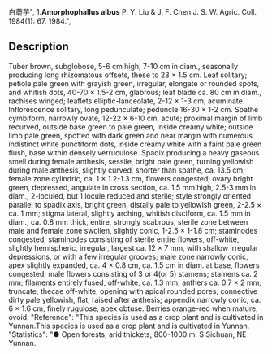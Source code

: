 白蘑芋",
1.**Amorphophallus albus** P. Y. Liu & J. F. Chen J. S. W. Agric. Coll. 1984(1): 67. 1984.",

## Description
Tuber brown, subglobose, 5-6 cm high, 7-10 cm in diam., seasonally producing long rhizomatous offsets, these to 23 × 1.5 cm. Leaf solitary; petiole pale green with grayish green, irregular, elongate or rounded spots, and whitish dots, 40-70 × 1.5-2 cm, glabrous; leaf blade ca. 80 cm in diam., rachises winged; leaflets elliptic-lanceolate, 2-12 × 1-3 cm, acuminate. Inflorescence solitary, long pedunculate; peduncle 16-30 × 1-2 cm. Spathe cymbiform, narrowly ovate, 12-22 × 6-10 cm, acute; proximal margin of limb recurved, outside base green to pale green, inside creamy white; outside limb pale green, spotted with dark green and near margin with numerous indistinct white punctiform dots, inside creamy white with a faint pale green flush, base within densely verruculose. Spadix producing a heavy gaseous smell during female anthesis, sessile, bright pale green, turning yellowish during male anthesis, slightly curved, shorter than spathe, ca. 13.5 cm; female zone cylindric, ca. 1 × 1.2-1.3 cm, flowers congested; ovary bright green, depressed, angulate in cross section, ca. 1.5 mm high, 2.5-3 mm in diam., 2-loculed, but 1 locule reduced and sterile; style strongly oriented parallel to spadix axis, bright green, distally pale to yellowish green, 2-2.5 × ca. 1 mm; stigma lateral, slightly arching, whitish disciform, ca. 1.5 mm in diam., ca. 0.8 mm thick, entire, strongly scabrous; sterile zone between male and female zone swollen, slightly conic, 1-2.5 × 1-1.8 cm; staminodes congested; staminodes consisting of sterile entire flowers, off-white, slightly hemispheric, irregular, largest ca. 12 × 7 mm, with shallow irregular depressions, or with a few irregular grooves; male zone narrowly conic, apex slightly expanded, ca. 4 × 0.8 cm, ca. 1.5 cm in diam. at base, flowers congested; male flowers consisting of 3 or 4(or 5) stamens; stamens ca. 2 mm; filaments entirely fused, off-white, ca. 1.3 mm; anthers ca. 0.7 × 2 mm, truncate; thecae off-white, opening with apical rounded pores; connective dirty pale yellowish, flat, raised after anthesis; appendix narrowly conic, ca. 6 × 1.6 cm, finely rugulose, apex obtuse. Berries orange-red when mature, ovoid.
  "Reference": "This species is used as a crop plant and is cultivated in Yunnan.This species is used as a crop plant and is cultivated in Yunnan.
  "Statistics": "● Open forests, arid thickets; 800-1000 m. S Sichuan, NE Yunnan.
